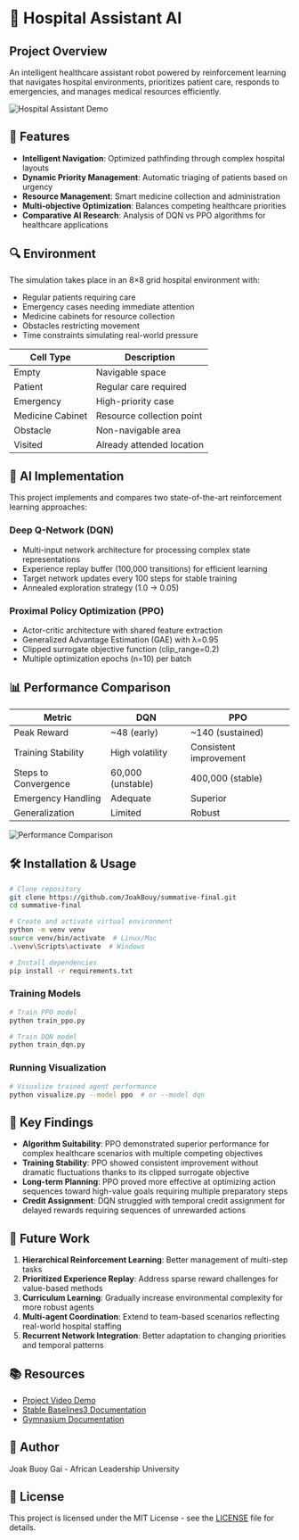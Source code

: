 # 🏥 Hospital Assistant AI

## Project Overview
An intelligent healthcare assistant robot powered by reinforcement learning that navigates hospital environments, prioritizes patient care, responds to emergencies, and manages medical resources efficiently.

![Hospital Assistant Demo](https://github.com/JoakBouy/summative-final/raw/main/assets/demo.gif)

## 🚀 Features
- **Intelligent Navigation**: Optimized pathfinding through complex hospital layouts
- **Dynamic Priority Management**: Automatic triaging of patients based on urgency
- **Resource Management**: Smart medicine collection and administration
- **Multi-objective Optimization**: Balances competing healthcare priorities
- **Comparative AI Research**: Analysis of DQN vs PPO algorithms for healthcare applications

## 🔍 Environment
The simulation takes place in an 8×8 grid hospital environment with:
- Regular patients requiring care
- Emergency cases needing immediate attention
- Medicine cabinets for resource collection
- Obstacles restricting movement
- Time constraints simulating real-world pressure

| Cell Type | Description |
|-----------|-------------|
| Empty | Navigable space |
| Patient | Regular care required |
| Emergency | High-priority case |
| Medicine Cabinet | Resource collection point |
| Obstacle | Non-navigable area |
| Visited | Already attended location |

## 🧠 AI Implementation
This project implements and compares two state-of-the-art reinforcement learning approaches:

### Deep Q-Network (DQN)
- Multi-input network architecture for processing complex state representations
- Experience replay buffer (100,000 transitions) for efficient learning
- Target network updates every 100 steps for stable training
- Annealed exploration strategy (1.0 → 0.05)

### Proximal Policy Optimization (PPO)
- Actor-critic architecture with shared feature extraction
- Generalized Advantage Estimation (GAE) with λ=0.95
- Clipped surrogate objective function (clip_range=0.2)
- Multiple optimization epochs (n=10) per batch

## 📊 Performance Comparison

| Metric | DQN | PPO |
|--------|-----|-----|
| Peak Reward | ~48 (early) | ~140 (sustained) |
| Training Stability | High volatility | Consistent improvement |
| Steps to Convergence | 60,000 (unstable) | 400,000 (stable) |
| Emergency Handling | Adequate | Superior |
| Generalization | Limited | Robust |

![Performance Comparison](https://github.com/JoakBouy/summative-final/raw/main/assets/performance_comparison.png)

## 🛠️ Installation & Usage

```bash
# Clone repository
git clone https://github.com/JoakBouy/summative-final.git
cd summative-final

# Create and activate virtual environment
python -m venv venv
source venv/bin/activate  # Linux/Mac
.\venv\Scripts\activate  # Windows

# Install dependencies
pip install -r requirements.txt
```

### Training Models
```bash
# Train PPO model
python train_ppo.py

# Train DQN model
python train_dqn.py
```

### Running Visualization
```bash
# Visualize trained agent performance
python visualize.py --model ppo  # or --model dqn
```

## 📝 Key Findings

- **Algorithm Suitability**: PPO demonstrated superior performance for complex healthcare scenarios with multiple competing objectives
- **Training Stability**: PPO showed consistent improvement without dramatic fluctuations thanks to its clipped surrogate objective
- **Long-term Planning**: PPO proved more effective at optimizing action sequences toward high-value goals requiring multiple preparatory steps
- **Credit Assignment**: DQN struggled with temporal credit assignment for delayed rewards requiring sequences of unrewarded actions

## 🔮 Future Work

1. **Hierarchical Reinforcement Learning**: Better management of multi-step tasks
2. **Prioritized Experience Replay**: Address sparse reward challenges for value-based methods
3. **Curriculum Learning**: Gradually increase environmental complexity for more robust agents
4. **Multi-agent Coordination**: Extend to team-based scenarios reflecting real-world hospital staffing
5. **Recurrent Network Integration**: Better adaptation to changing priorities and temporal patterns

## 📚 Resources

- [Project Video Demo](https://drive.google.com/file/d/1H9cMMtbXJP61-8g0-GSKzUmmefEj0G9-/view?usp=sharing)
- [Stable Baselines3 Documentation](https://stable-baselines3.readthedocs.io/)
- [Gymnasium Documentation](https://gymnasium.farama.org/)

## 👤 Author
Joak Buoy Gai - African Leadership University

## 📄 License
This project is licensed under the MIT License - see the [LICENSE](LICENSE) file for details.
